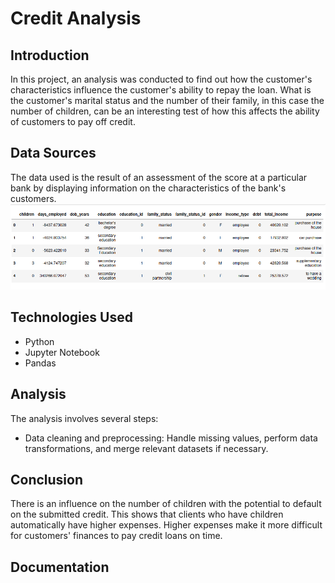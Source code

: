 # Credit Analysis
## Introduction

In this project, an analysis was conducted to find out how the customer's characteristics influence the customer's ability to repay the loan. What is the customer's marital status and the number of their family, in this case the number of children, can be an interesting test of how this affects the ability of customers to pay off credit.

## Data Sources

The data used is the result of an assessment of the score at a particular bank by displaying information on the characteristics of the bank's customers.
![](https://github.com/ngurahgotama/credit-analysis/blob/main/Screenshot%20from%202023-05-24%2021-31-30.png)
## Technologies Used
- Python
- Jupyter Notebook
- Pandas

## Analysis
The analysis involves several steps:
- Data cleaning and preprocessing: Handle missing values, perform data transformations, and merge relevant datasets if necessary.

## Conclusion
There is an influence on the number of children with the potential to default on the submitted credit. This shows that clients who have children automatically have higher expenses. Higher expenses make it more difficult for customers' finances to pay credit loans on time.

## Documentation
